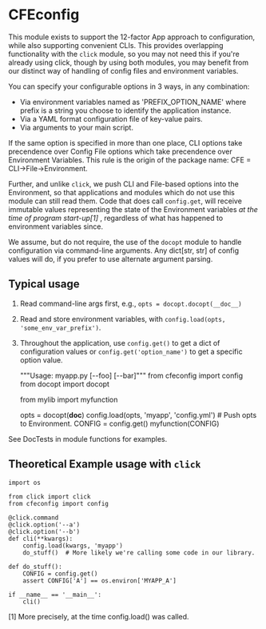# CFEconfig

This module exists to support the 12-factor App approach to configuration,
while also supporting convenient CLIs. This provides overlapping
functionality with the `click` module, so you may not need this if you're
already using click, though by using both modules, you may benefit from our
distinct way of handling of config files and environment variables.

You can specify your configurable options in 3 ways, in any combination:
 - Via environment variables named as 'PREFIX_OPTION_NAME' where prefix is a
 string you choose to identify the application instance.
 - Via a YAML format configuration file of key-value pairs.
 - Via arguments to your main script.

If the same option is specified in more than one place,
CLI options take precendence over Config File options which take
precendence over Environment Variables. This rule is the origin of the
package name: CFE = CLI->File->Environment.

Further, and unlike `click`, we push CLI and File-based options into the
Environment, so that applications and modules which do not use this module
can still read them. Code that does call `config.get`, will receive immutable
values representing the state of the Environment variables *at the time of
program start-up[1]* , regardless of what has happened to environment
variables since.

We assume, but do not require, the use of the `docopt` module to handle
configuration via command-line arguments. Any dict[str, str] of config values
will do, if you prefer to use alternate argument parsing.

## Typical usage

1. Read command-line args first, e.g., `opts = docopt.docopt(__doc__)`
2. Read and store environment variables, with
`config.load(opts, 'some_env_var_prefix')`.
3. Throughout the application, use `config.get()` to get a dict of
configuration values or `config.get('option_name')` to get a specific option value.


    """Usage: myapp.py [--foo] [--bar]"""
    from cfeconfig import config
    from docopt import docopt

    from mylib import myfunction

    opts = docopt(__doc__)
    config.load(opts, 'myapp', 'config.yml')  # Push opts to Environment.
    CONFIG = config.get()
    myfunction(CONFIG)


See DocTests in module functions for examples.


## Theoretical Example usage with `click`

    import os

    from click import click
    from cfeconfig import config

    @click.command
    @click.option('--a')
    @click.option('--b')
    def cli(**kwargs):
        config.load(kwargs, 'myapp')
        do_stuff()  # More likely we're calling some code in our library.

    def do_stuff():
        CONFIG = config.get()
        assert CONFIG['A'] == os.environ['MYAPP_A']

    if __name__ == '__main__':
        cli()


[1] More precisely, at the time config.load() was called.
